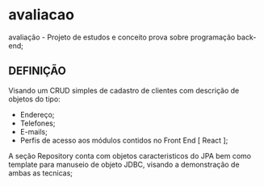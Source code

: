 # avaliacao

avaliação - Projeto de estudos e conceito prova sobre programação back-end;

## DEFINIÇÃO

Visando um CRUD simples de cadastro de clientes com descrição de objetos do tipo: 
- Endereço;
- Telefones;
- E-mails;
- Perfis de acesso aos módulos contidos no Front End [ React ];

A seção Repository conta com objetos caracteristicos do JPA bem como template para manuseio de objeto JDBC, visando a demonstração de ambas as tecnicas;

